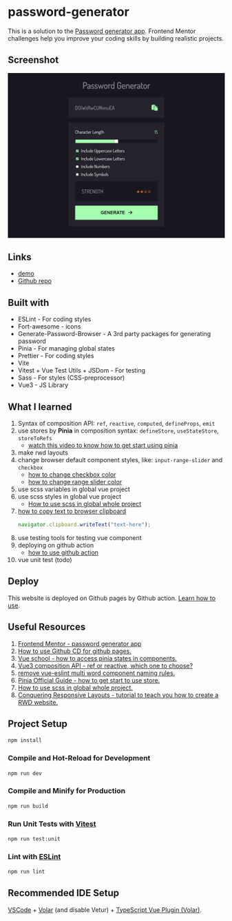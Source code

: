 # password-generator

This is a solution to the [Password generator app](https://www.frontendmentor.io/challenges/password-generator-app-Mr8CLycqjh). Frontend Mentor challenges help you improve your coding skills by building realistic projects. 

## Screenshot

![screenshot of this project](./screenshot.png)

## Links

- [demo](https://cstnaya.github.io/password-generator)
- [Github repo](https://github.com/cstnaya/password-generator)

## Built with

- ESLint - For coding styles
- Fort-awesome - icons
- Generate-Password-Browser - A 3rd party packages for generating password
- Pinia - For managing global states
- Prettier - For coding styles
- Vite
- Vitest + Vue Test Utils + JSDom - For testing
- Sass - For styles (CSS-preprocessor)
- Vue3 - JS Library

## What I learned

1. Syntax of composition API: `ref`, `reactive`, `computed`, `defineProps`, `emit`
2. use stores by **Pinia** in composition syntax: `defineStore`, `useStateStore`, `storeToRefs`
    - [watch this video to know how to get start using pinia](https://vueschool.io/lessons/access-state-from-a-pinia-store)
3. make rwd layouts
4. change browser default component styles, like: `input-range-slider` and `checkbox`
    - [how to change checkbox color](https://stackoverflow.com/a/69057542)
    - [how to change range slider color](https://stackoverflow.com/a/38163892)
5. use scss variables in global vue project
6. use scss styles in global vue project
   - [How to use scss in global whole project](https://ithelp.ithome.com.tw/articles/10301528)
7. [how to copy text to browser clipboard](https://www.w3schools.com/howto/howto_js_copy_clipboard.asp)
    ```javascript
    navigator.clipboard.writeText("text-here");
    ```
8. use testing tools for testing vue component
9.  deploying on github action
    - [how to use github action](https://github.com/marketplace/actions/deploy-to-github-pages)
10. vue unit test (todo)

## Deploy
This website is deployed on Github pages by Github action. [Learn how to use](https://github.com/marketplace/actions/deploy-to-github-pages).

## Useful Resources

1. [Frontend Mentor - password generator app](https://www.frontendmentor.io/challenges/password-generator-app-Mr8CLycqjh)
1. [How to use Github CD for github pages.](https://github.com/marketplace/actions/deploy-to-github-pages)
2. [Vue school - how to access pinia states in components.](https://vueschool.io/lessons/access-state-from-a-pinia-store)
3. [Vue3 composition API - ref or reactive, which one to choose?](https://vueschool.io/lessons/access-state-from-a-pinia-store)
4. [remove vue-eslint multi word component naming rules.](https://eslint.vuejs.org/rules/multi-word-component-names.html)
5. [Pinia Official Guide - how to get start to use store.](https://pinia.vuejs.org/core-concepts/)
6. [How to use scss in global whole project.](https://ithelp.ithome.com.tw/articles/10301528)
7. [Conquering Responsive Layouts - tutorial to teach you how to create a RWD website.](https://courses.kevinpowell.co/view/courses/conquering-responsive-layouts)

## Project Setup

```sh
npm install
```

### Compile and Hot-Reload for Development

```sh
npm run dev
```

### Compile and Minify for Production

```sh
npm run build
```

### Run Unit Tests with [Vitest](https://vitest.dev/)

```sh
npm run test:unit
```

### Lint with [ESLint](https://eslint.org/)

```sh
npm run lint
```

## Recommended IDE Setup

[VSCode](https://code.visualstudio.com/) + [Volar](https://marketplace.visualstudio.com/items?itemName=Vue.volar) (and disable Vetur) + [TypeScript Vue Plugin (Volar)](https://marketplace.visualstudio.com/items?itemName=Vue.vscode-typescript-vue-plugin).
